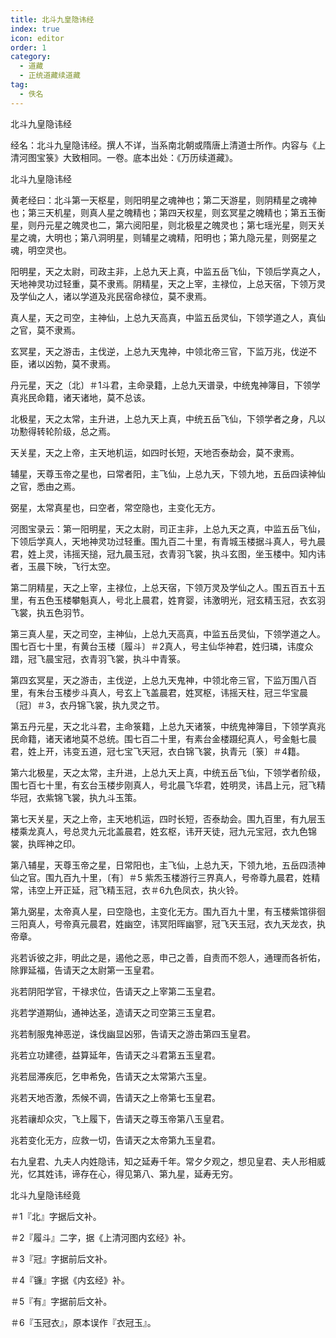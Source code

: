 ```yaml
---
title: 北斗九皇隐讳经
index: true
icon: editor
order: 1
category:
  - 道藏
  - 正统道藏续道藏
tag:
  - 佚名
---
```


北斗九皇隐讳经  

经名：北斗九皇隐讳经。撰人不详，当系南北朝或隋唐上清道士所作。内容与《上清河图宝箓》大致相同。一卷。底本出处：《万历续道藏》。  

北斗九皇隐讳经  

黄老经曰：北斗第一天枢星，则阳明星之魂神也；第二天游星，则阴精星之魂神也；第三天机星，则真人星之魄精也；第四天权星，则玄冥星之魄精也；第五玉衡星，则丹元星之魄灵也二，第六阅阳星，则北极星之魄灵也；第七瑶光星，则天关星之魂，大明也；第八洞明星，则辅星之魂精，阳明也；第九隐元星，则弼星之魂，明空灵也。  

阳明星，天之太尉，司政主非，上总九天上真，中监五岳飞仙，下领后学真之人，天地神灵功过轻重，莫不隶焉。阴精星，天之上宰，主禄位，上总天宿，下领万灵及学仙之人，诸以学道及兆民宿命禄位，莫不隶焉。  

真人星，天之司空，主神仙，上总九天高真，中监五岳灵仙，下领学道之人，真仙之官，莫不隶焉。  

玄冥星，天之游击，主伐逆，上总九天鬼神，中领北帝三官，下监万兆，伐逆不臣，诸以凶勃，莫不隶焉。  

丹元星，天之〔北〕＃1斗君，主命录籍，上总九天谱录，中统鬼神簿目，下领学真兆民命籍，诸天诸地，莫不总该。  

北极星，天之太常，主升进，上总九天上真，中统五岳飞仙，下领学者之身，凡以功懃得转轮阶级，总之焉。  

天关星，天之上帝，主天地机运，如四时长短，天地否泰劫会，莫不隶焉。  

辅星，天尊玉帝之星也，曰常者阳，主飞仙，上总九天，下领九地，五岳四读神仙之官，悉由之焉。  

弼星，太常真星也，曰空者，常空隐也，主变化无方。  

河图宝录云：第一阳明星，天之太尉，司正主非，上总九天之真，中监五岳飞仙，下领后学真人，天地神灵功过轻重。围九百二十里，有青城玉楼据斗真人，号九晨君，姓上灵，讳摇天搥，冠九晨玉冠，衣青羽飞裳，执斗玄图，坐玉楼中。知内讳者，玉晨下映，飞行太空。  

第二阴精星，天之上宰，主禄位，上总天宿，下领万灵及学仙之人。围五百五十五里，有五色玉楼攀魁真人，号北上晨君，姓育婴，讳激明光，冠玄精玉冠，衣玄羽飞裳，执五色羽节。  

第三真人星，天之司空，主神仙，上总九天高真，中监五岳灵仙，下领学道之人。围七百七十里，有黄台玉楼〔履斗〕＃2真人，号主仙华神君，姓归璘，讳度众踖，冠飞晨宝冠，衣青羽飞裳，执斗中青箓。  

第四玄冥星，天之游击，主伐逆，上总九天鬼神，中领北帝三官，下监万围八百里，有朱台玉楼步斗真人，号玄上飞盖晨君，姓冥枢，讳摇天柱，冠三华宝晨〔冠〕＃3，衣丹锦飞裳，执九灵之节。  

第五丹元星，天之北斗君，主命箓籍，上总九天诸箓，中统鬼神簿目，下领学真兆民命籍，诸天诸地莫不总统。围七百二十里，有素台金楼蹑纪真人，号金魁七晨君，姓上开，讳变五道，冠七宝飞天冠，衣白锦飞裳，执青元〔箓〕＃4籍。  

第六北极星，天之太常，主升进，上总九天上真，中统五岳飞仙，下领学者阶级，围七百七十里，有玄台玉楼步刚真人，号北晨飞华君，姓明灵，讳昌上元，冠飞精华冠，衣紫锦飞裳，执九斗玉策。  

第七天关星，天之上帝，主天地机运，四时长短，否泰劫会。围九百里，有九层玉楼乘龙真人，号总灵九元北盖晨君，姓玄枢，讳开天徒，冠九元宝冠，衣九色锦裳，执晖神之印。  

第八辅星，天尊玉帝之星，日常阳也，主飞仙，上总九天，下领九地，五岳四渍神仙之官。围九百九十里，〔有〕＃5 紫炁玉楼游行三界真人，号帝尊九晨君，姓精常，讳空上开正延，冠飞精玉冠，衣＃6九色凤衣，执火铃。  

第九弼星，太帝真人星，曰空隐也，主变化无方。围九百九十里，有玉楼紫馆徘徊三阳真人，号帝真元晨君，姓幽空，讳冥阳晖幽寥，冠飞天玉冠，衣九天龙衣，执帝章。  

兆若诉彼之非，明此之是，遏他之恶，申己之善，自责而不怨人，通理而各祈佑，除罪延福，告请天之太尉第一玉皇君。  

兆若阴阳学官，干禄求位，告请天之上宰第二玉皇君。  

兆若学道期仙，通神达圣，造请天之司空第三玉皇君。  

兆若制服鬼神恶逆，诛伐幽显凶邪，告请天之游击第四玉皇君。  

兆若立功建德，益算延年，告请天之斗君第五玉皇君。  

兆若屈滞疾厄，乞申希免，告请天之太常第六玉皇。  

兆若天地否激，炁候不调，告请天之上帝第七玉皇君。  

兆若禳却众灾，飞上履下，告请天之尊玉帝第八玉皇君。  

兆若变化无方，应救一切，告请天之太帝第九玉皇君。  

右九皇君、九夫人内姓隐讳，知之延寿千年。常夕夕观之，想见皇君、夫人形相威光，忆其姓讳，谛存在心，得见第八、第九星，延寿无穷。  

北斗九皇隐讳经竟  

＃1『北』字据后文补。  

＃2『履斗』二字，据《上清河图内玄经》补。  

＃3『冠』字据前后文补。  

＃4『镰』字据《内玄经》补。  

＃5『有』字据前后文补。  

＃6『玉冠衣』，原本误作『衣冠玉』。  
